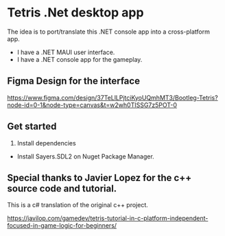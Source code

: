 # Tetris .Net desktop app

The idea is to port/translate this .NET console app into a cross-platform app.

- I have a .NET MAUI user interface.
- I have a .NET console app for the gameplay. 

## Figma Design for the interface

https://www.figma.com/design/37TeLlLPjtciKyoUQmhMT3/Bootleg-Tetris?node-id=0-1&node-type=canvas&t=w2wh0TISSG7z5POT-0

## Get started

1. Install dependencies

- Install Sayers.SDL2 on Nuget Package Manager.

## Special thanks to Javier Lopez for the c++ source code and tutorial.

This is a c# translation of the original c++ project.

https://javilop.com/gamedev/tetris-tutorial-in-c-platform-independent-focused-in-game-logic-for-beginners/
